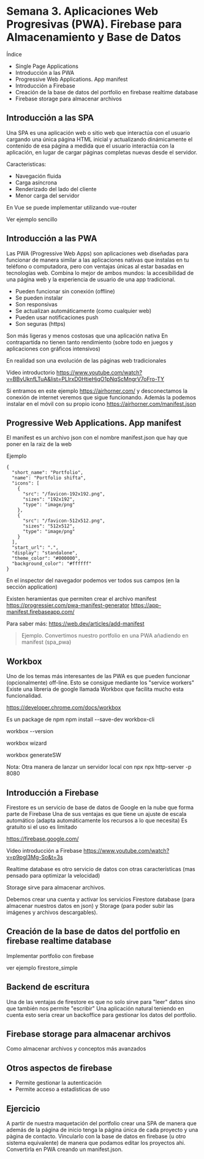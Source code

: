 # Semana 3. Aplicaciones Web Progresivas (PWA). Firebase para Almacenamiento y Base de Datos

Índice

- Single Page Applications
- Introducción a las PWA
- Progressive Web Applications. App manifest 
- Introducción a Firebase
- Creación de la base de datos del portfolio en firebase realtime database
- Firebase storage para almacenar archivos


## Introducción a las SPA

Una SPA es una aplicación web o sitio web que interactúa con el usuario cargando una única página HTML inicial y actualizando dinámicamente el contenido de esa página a medida que el usuario interactúa con la aplicación, en lugar de cargar páginas completas nuevas desde el servidor.

Caracteristicas:

- Navegación fluida
- Carga asíncrona
- Renderizado del lado del cliente
- Menor carga del servidor

En Vue se puede implementar utilizando vue-router

Ver ejemplo sencillo

## Introducción a las PWA

Las PWA (Progressive Web Apps) son aplicaciones web diseñadas para funcionar de manera similar a las aplicaciones nativas que instalas en tu teléfono o computadora, pero con ventajas únicas al estar basadas en tecnologías web. Combina lo mejor de ambos mundos: la accesibilidad de una página web y la experiencia de usuario de una app tradicional.

- Pueden funcionar sin conexión (offline)
- Se pueden instalar 
- Son responsivas
- Se actualizan automáticamente (como cualquier web)
- Pueden usar notificaciones push 
- Son seguras (https)  

Son más ligeras y menos costosas que una aplicación nativa
En contrapartida no tienen tanto rendimiento (sobre todo en juegos y aplicaciones con gráficos intensivos)

En realidad son una evolución de las páginas web tradicionales 

Video introductorio
https://www.youtube.com/watch?v=BByUknfLTuA&list=PLlrxD0HtieHjqO1pNqScMngrV7oFro-TY




Si entramos en este ejemplo
https://airhorner.com/
y desconectamos la conexión de internet veremos que sigue funcionando.
Además la podemos instalar en el móvil con su propio icono
https://airhorner.com/manifest.json




## Progressive Web Applications. App manifest 

El manifest es un archivo json con el nombre manifest.json que hay que poner en la raiz de la web

Ejemplo

```
{
  "short_name": "Portfolio",
  "name": "Portfolio shifta",
  "icons": [
    {
      "src": "/favicon-192x192.png",
      "sizes": "192x192",
      "type": "image/png"
    },
    {
      "src": "/favicon-512x512.png",
      "sizes": "512x512",
      "type": "image/png"
    }
  ],
  "start_url": ".",
  "display": "standalone",
  "theme_color": "#000000",
  "background_color": "#ffffff"
}
```

En el inspector del navegador podemos ver todos sus campos (en la sección application)

Existen heramientas que permiten crear el archivo manifest 
https://progressier.com/pwa-manifest-generator
https://app-manifest.firebaseapp.com/

Para saber más:
https://web.dev/articles/add-manifest


> Ejemplo. Convertimos nuestro portfolio en una PWA añadiendo en manifest (spa_pwa)

## Workbox

Uno de los temas más interesantes de las PWA es que pueden funcionar (opcionalmente) off-line. Esto se consigue mediante los "service workers"
Existe una libreria de google llamada Workbox que facilita mucho esta funcionalidad.

https://developer.chrome.com/docs/workbox

Es un package de npm
npm install --save-dev workbox-cli


workbox --version

workbox wizard

workbox generateSW

Nota: Otra manera de lanzar un servidor local con npx
npx http-server -p 8080


## Introducción a Firebase

Firestore es un servicio de base de datos de Google en la nube que forma parte de Firebase 
Una de sus ventajas es que tiene un ajuste de escala automático (adapta automáticamente los recursos a lo que necesita)
Es gratuito si el uso es limitado

https://firebase.google.com/

Video introducción a Firebase 
https://www.youtube.com/watch?v=p9pgI3Mg-So&t=3s

Realtime database es otro servicio de datos con otras características (mas pensado para optimizar la velocidad)

Storage sirve para almacenar archivos. 

Debemos crear una cuenta y activar los servicios Firestore database (para almacenar nuestros datos en json) y Storage (para poder subir las imágenes y archivos descargables).



## Creación de la base de datos del portfolio en firebase realtime database


Implementar portfolio con firebase 

ver ejemplo firestore_simple


## Backend de escritura 

Una de las ventajas de firestore es que no solo sirve para "leer" datos sino que también nos permite "escribir"
Una aplicación natural teniendo en cuenta esto seria crear un backoffice para gestionar los datos del portfolio.

## Firebase storage para almacenar archivos

Como almacenar archivos y conceptos más avanzados 

## Otros aspectos de firebase

- Permite gestionar la autenticación
- Permite acceso a estadísticas de uso

## Ejercicio

A partir de nuestra maquetación del  portfolio crear una SPA de manera que además de la página de inicio tenga la página única de cada proyecto y una pàgina de contacto.
Vincularlo con la base de datos en firebase (u otro sistema equivalente) de manera que podamos editar los proyectos ahi. 
Convertirla en PWA creando un manifest.json.


